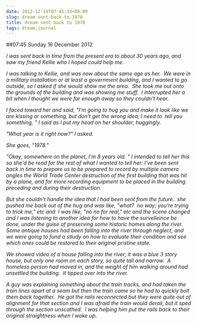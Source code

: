 ```yaml
---
date: 2012-12-16T07:45:33+09:00
slug: dream-sent-back-to-1978
title: dream sent back to 1978
tags: dream,journal
---
```


##07:45 Sunday 16 December 2012

_I was sent back in time from the present era to about 30 years ago, and saw my friend Kellie who I hoped could help me._

_I was talking to Kellie, and was now about the same age as her.  We were in a military installation or at least a government building, and I wanted to go outside, so I asked if she would show me the area.  She took me out onto the grounds of the building and was showing me stuff.  I interrupted her a bit when I thought we were far enough away so they couldn't hear._

_I faced toward her and said, "I'm going to hug you and make it look like we are kissing or something, but don't get the wrong idea; I need to  tell you something, " I said as I put my head on her shoulder, huggingly._

_"What year is it right now?" I asked._

_She goes, "1978."_

_"Okay, somewhere on the planet, I'm 8 years old. " I intended to tell her this so she'd be read for the rest of what I wanted to tell her: I've been sent back in time to prepare us to be prepared to record by multiple camera angles the World Trade Center destruction of the first building that was hit by a plane, and for more recording equipment to be placed in the building preceding and during their destruction._

_But she couldn't handle the idea that I had been sent from the future.. she pushed me back out of the hug and was like, "what?  no way; you're trying to trick me," etc and  I was like, "no no for real," etc and the scene changed and I was listening to another idea for how to have the survelleince be done, under the guise of preserving some historic homes along the river.  Some antique houses had been falling into the river through neglect, and we were going to fund a stludy on how to evaluate their condition and see which ones could be restored to their original pristine state._

_We showed video of a house falling into the river; it was a blue 3 story house, but only one room on each story, so quite tall and narrow.  A homeless person had moved in, and the weight of him walking around had unsettled the building.  It tipped over into the river._

_A guy was explaining something about the train tracks, and had taken the train lines apart at a seam but then the train came so he had to quickly bolt them back together.  He got the rails reconnected but they were quite out of alignment for that section and I was afraid the train would derail, but it sped through the section unscathed.  I was helping him put the rails back to their original straightness when I woke up._


